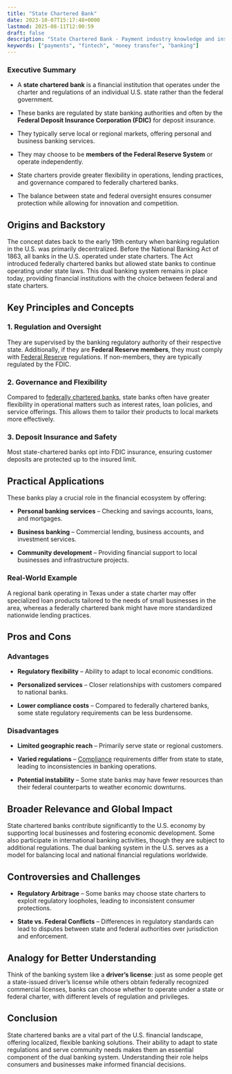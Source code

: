 ```yaml
---
title: "State Chartered Bank"
date: 2023-10-07T15:17:48+0000
lastmod: 2025-08-11T12:00:59
draft: false
description: "State Chartered Bank - Payment industry knowledge and insights"
keywords: ["payments", "fintech", "money transfer", "banking"]
---
```


### Executive Summary

- A **state chartered bank** is a financial institution that operates under the charter and regulations of an individual U.S. state rather than the federal government.

- These banks are regulated by state banking authorities and often by the **Federal Deposit Insurance Corporation (FDIC)** for deposit insurance.

- They typically serve local or regional markets, offering personal and business banking services.

- They may choose to be **members of the Federal Reserve System** or operate independently.

- State charters provide greater flexibility in operations, lending practices, and governance compared to federally chartered banks.

- The balance between state and federal oversight ensures consumer protection while allowing for innovation and competition.

## Origins and Backstory

The concept dates back to the early 19th century when banking regulation in the U.S. was primarily decentralized. Before the National Banking Act of 1863, all banks in the U.S. operated under state charters. The Act introduced federally chartered banks but allowed state banks to continue operating under state laws. This dual banking system remains in place today, providing financial institutions with the choice between federal and state charters.

## Key Principles and Concepts

### 1. **Regulation and Oversight**

They are supervised by the banking regulatory authority of their respective state. Additionally, if they are **Federal Reserve members**, they must comply with [Federal Reserve](https://faisalkhanllc.xyz/resources/payments-wiki/f/federal-reserve-system/) regulations. If non-members, they are typically regulated by the FDIC.

### 2. **Governance and Flexibility**

Compared to [federally chartered banks](https://faisalkhanllc.xyz/resources/payments-wiki/f/federally-chartered-banks/), state banks often have greater flexibility in operational matters such as interest rates, loan policies, and service offerings. This allows them to tailor their products to local markets more effectively.

### 3. **Deposit Insurance and Safety**

Most state-chartered banks opt into FDIC insurance, ensuring customer deposits are protected up to the insured limit.

## Practical Applications

These banks play a crucial role in the financial ecosystem by offering:

- **Personal banking services** – Checking and savings accounts, loans, and mortgages.

- **Business banking** – Commercial lending, business accounts, and investment services.

- **Community development** – Providing financial support to local businesses and infrastructure projects.

### **Real-World Example**

A regional bank operating in Texas under a state charter may offer specialized loan products tailored to the needs of small businesses in the area, whereas a federally chartered bank might have more standardized nationwide lending practices.

## Pros and Cons

### **Advantages**

- **Regulatory flexibility** – Ability to adapt to local economic conditions.

- **Personalized services** – Closer relationships with customers compared to national banks.

- **Lower compliance costs** – Compared to federally chartered banks, some state regulatory requirements can be less burdensome.

### **Disadvantages**

- **Limited geographic reach** – Primarily serve state or regional customers.

- **Varied regulations** – [Compliance](https://faisalkhanllc.xyz/resources/payments-wiki/c/compliance-program/) requirements differ from state to state, leading to inconsistencies in banking operations.

- **Potential instability** – Some state banks may have fewer resources than their federal counterparts to weather economic downturns.

## Broader Relevance and Global Impact

State chartered banks contribute significantly to the U.S. economy by supporting local businesses and fostering economic development. Some also participate in international banking activities, though they are subject to additional regulations. The dual banking system in the U.S. serves as a model for balancing local and national financial regulations worldwide.

## Controversies and Challenges

- **Regulatory Arbitrage** – Some banks may choose state charters to exploit regulatory loopholes, leading to inconsistent consumer protections.

- **State vs. Federal Conflicts** – Differences in regulatory standards can lead to disputes between state and federal authorities over jurisdiction and enforcement.

## Analogy for Better Understanding

Think of the banking system like a **driver’s license**: just as some people get a state-issued driver’s license while others obtain federally recognized commercial licenses, banks can choose whether to operate under a state or federal charter, with different levels of regulation and privileges.

## Conclusion

State chartered banks are a vital part of the U.S. financial landscape, offering localized, flexible banking solutions. Their ability to adapt to state regulations and serve community needs makes them an essential component of the dual banking system. Understanding their role helps consumers and businesses make informed financial decisions.